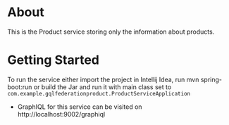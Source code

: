 # About
This is the Product service storing only the information about products.
# Getting Started
To run the service either import the project in Intellij Idea, run mvn spring-boot:run or build the Jar and run it with main class set to `com.example.gqlfederationproduct.ProductServiceApplication` 
- GraphIQL for this service can be visited on http://localhost:9002/graphiql